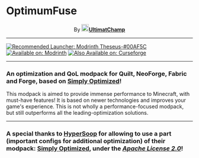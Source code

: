 # OptimumFuse

  

<center>By<b> <a href="https://github.com/UltimatChamp"><img src="https://cdn-raw.modrinth.com/user/JRIVBRCT/4a1d0a6d70192b113d173d67a1a28b805a6a87ec.jpeg" width="20">UltimatChamp</b></a></center>

* * *

[<img alt="Recommended Launcher: Modrinth Theseus-#00AF5C" src="https://img.shields.io/badge/Recommended%20Launcher-Modrinth%20Theseus-%2300AF5C?style=for-the-badge&logo=modrinth&link=https%3A%2F%2Fmodrinth.com%2Fapp">](https://modrinth.com/app) [<img alt="Available on: Modrinth" src="https://img.shields.io/badge/Available%20On-Modrinth-%2300AF5C?style=for-the-badge&logo=modrinth">](https://modrinth.com/modpack/optimum-fuse) [<img alt="Also Available on: Curseforge" src="https://img.shields.io/badge/Also%20Available%20On-Curseforge-%23F16436?style=for-the-badge&logo=curseforge&link=https%3A%2F%2Fwww.curseforge.com%2Fminecraft%2Fmodpacks%2Foptimum-fuse">](https://www.curseforge.com/minecraft/modpacks/optimum-fuse)

* * *
<h3>An optimization and QoL modpack for Quilt, NeoForge, Fabric and Forge, based on <b><a href="https://modrinth.com/modpack/sop">Simply Optimized</a></b>!</h3>

This modpack is aimed to provide immense performance to Minecraft, with must-have features! It is based on newer technologies and improves your game's experience. This is not wholly a performance-focused modpack, but still outperforms all the leading-optimization solutions.
* * *

### A special thanks to **[HyperSoop](https://modrinth.com/user/HyperSoop)** for allowing to use a part (important configs for additional optimization) of their modpack: **[Simply Optimized](https://modrinth.com/modpack/sop)**, under the _[Apache License 2.0](https://www.apache.org/licenses/LICENSE-2.0.txt)_!
